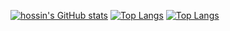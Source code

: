 [![hossin's GitHub stats](https://github-readme-stats.vercel.app/api?username=hossinasaadi)](https://github.com/hossinasaadi)
[![Top Langs](https://github-readme-stats.vercel.app/api/top-langs/?username=hossinasaadi&layout=compact)](https://github.com/hossinasaadi)
[![Top Langs](https://github-readme-stats.vercel.app/api/top-langs/?username=hossinasaadi)](https://github.com/hossinasaadi)
